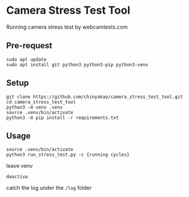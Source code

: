 # Camera Stress Test Tool
Running camera stress test by webcamtests.com

## Pre-request
```
sudo apt update
sudo apt install git python3 python3-pip python3-venv
```

## Setup
```
git clone https://github.com/chinyakao/camera_stress_test_tool.git
cd camera_stress_test_tool
python3 -m venv .venv
source .venv/bin/activate
python3 -m pip install -r requirements.txt
```

## Usage
```
source .venv/bin/activate
python3 run_stress_test.py -c {running cycles}
```

leave venv
```
deactiva
```

catch the log under the `/log` folder
